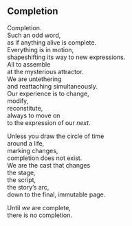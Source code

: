 Completion  
----------  

Completion.  
Such an odd word,  
as if anything alive is complete.  
Everything is in motion,  
shapeshifting its way to new expressions.  
All to assemble  
at the mysterious attractor.  
We are untethering  
and reattaching simultaneously.  
Our experience is to change,  
modify,  
reconstitute,  
always to move on  
to the expression of our *next*.  

Unless you draw the circle of time  
around a life,  
marking changes,  
completion does not exist.  
We are the cast that changes  
the stage,  
the script,  
the story’s arc,  
down to the final, immutable page.  

Until *we* are complete,  
there is no completion.  